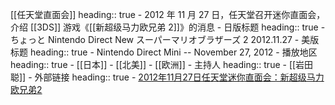 [[任天堂直面会]]
heading:: true
	- 2012 年 11 月 27 日，任天堂召开迷你直面会，介绍 [[3DS]] 游戏《[[新超级马力欧兄弟 2]]》的消息
	- 日版标题
	  heading:: true
		- ちょっと Nintendo Direct New スーパーマリオブラザーズ 2 2012.11.27
	- 美版标题
	  heading:: true
		- Nintendo Direct Mini -- November 27, 2012
	- 播放地区
	  heading:: true
		- [[日本]]
		- [[北美]]
		- [[欧洲]]
	- 主持人
	  heading:: true
		- [[岩田聪]]
	- 外部链接
	  heading:: true
		- [2012年11月27日任天堂迷你直面会：新超级马力欧兄弟2](https://www.bilibili.com/video/BV1wk4y1o75U/)